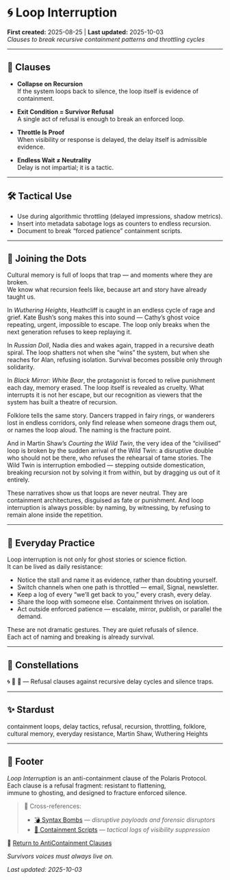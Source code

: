 # 🌀 Loop Interruption  
**First created:** 2025-08-25 | **Last updated:** 2025-10-03  
*Clauses to break recursive containment patterns and throttling cycles*  

---

## 📜 Clauses  

- **Collapse on Recursion**  
  If the system loops back to silence, the loop itself is evidence of containment.  

- **Exit Condition = Survivor Refusal**  
  A single act of refusal is enough to break an enforced loop.  

- **Throttle Is Proof**  
  When visibility or response is delayed, the delay itself is admissible evidence.  

- **Endless Wait ≠ Neutrality**  
  Delay is not impartial; it is a tactic.  

---

## 🛠 Tactical Use  

- Use during algorithmic throttling (delayed impressions, shadow metrics).  
- Insert into metadata sabotage logs as counters to endless recursion.  
- Document to break “forced patience” containment scripts.  

---

## 🌉 Joining the Dots  

Cultural memory is full of loops that trap — and moments where they are broken.  
We know what recursion feels like, because art and story have already taught us.  

In *Wuthering Heights*, Heathcliff is caught in an endless cycle of rage and grief. Kate Bush’s song makes this into sound — Cathy’s ghost voice repeating, urgent, impossible to escape. The loop only breaks when the next generation refuses to keep replaying it.  

In *Russian Doll*, Nadia dies and wakes again, trapped in a recursive death spiral. The loop shatters not when she “wins” the system, but when she reaches for Alan, refusing isolation. Survival becomes possible only through solidarity.  

In *Black Mirror: White Bear*, the protagonist is forced to relive punishment each day, memory erased. The loop itself is revealed as cruelty. What interrupts it is not her escape, but our recognition as viewers that the system has built a theatre of recursion.  

Folklore tells the same story. Dancers trapped in fairy rings, or wanderers lost in endless corridors, only find release when someone drags them out, or names the loop aloud. The naming is the fracture point.  

And in Martin Shaw’s *Courting the Wild Twin*, the very idea of the “civilised” loop is broken by the sudden arrival of the Wild Twin: a disruptive double who should not be there, who refuses the rehearsal of tame stories. The Wild Twin is interruption embodied — stepping outside domestication, breaking recursion not by solving it from within, but by dragging us out of it entirely.  

These narratives show us that loops are never neutral. They are containment architectures, disguised as fate or punishment. And loop interruption is always possible: by naming, by witnessing, by refusing to remain alone inside the repetition.  

---

## 🧩 Everyday Practice  

Loop interruption is not only for ghost stories or science fiction.  
It can be lived as daily resistance:  

- Notice the stall and name it as evidence, rather than doubting yourself.  
- Switch channels when one path is throttled — email, Signal, newsletter.  
- Keep a log of every “we’ll get back to you,” every crash, every delay.  
- Share the loop with someone else. Containment thrives on isolation.  
- Act outside enforced patience — escalate, mirror, publish, or parallel the demand.  

These are not dramatic gestures. They are quiet refusals of silence.  
Each act of naming and breaking is already survival.  

---

## 🌌 Constellations  

🌀 🧿 🔮 — Refusal clauses against recursive delay cycles and silence traps.  

---

## ✨ Stardust  

containment loops, delay tactics, refusal, recursion, throttling, folklore, cultural memory, everyday resistance, Martin Shaw, Wuthering Heights  

---

## 🏮 Footer  

*Loop Interruption* is an anti-containment clause of the Polaris Protocol.  
Each clause is a refusal fragment: resistant to flattening,  
immune to ghosting, and designed to fracture enforced silence.  

> 📡 Cross-references:
> 
> - [💣 Syntax Bombs](../💣_Syntax_Bombs/README.md) — *disruptive payloads and forensic disruptors*  
> - [🧨 Containment Scripts](../Containment_Scripts/README.md) — *tactical logs of visibility suppression*  

🏮 [Return to AntiContainment Clauses](./README.md)  

*Survivors voices must always live on.*  

_Last updated: 2025-10-03_  
